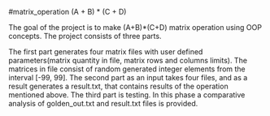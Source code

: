 #matrix_operation
(A + B) * (C + D)

The goal of the project is to make (A+B)*(C+D) matrix operation using OOP concepts.
The project consists of three parts.

The first part generates four matrix files with user defined parameters(matrix quantity in file, matrix rows and columns limits). The matrices in file consist of random generated integer elements from the interval [-99, 99].
The second part as an input takes four files, and as a result generates a result.txt, that contains results of the operation mentioned above.
The third part is testing. In this phase a comparative analysis of golden_out.txt and result.txt files is provided.

